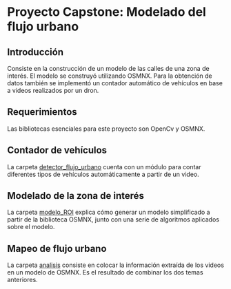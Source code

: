 # Proyecto Capstone: Modelado del flujo urbano

## Introducción
Consiste en la construcción de un modelo de las calles de una zona de interés. El modelo se construyó utilizando OSMNX. 
Para la obtención de datos también se implementó un contador automático de vehículos en base a videos realizados por un dron.

## Requerimientos
Las bibliotecas esenciales para este proyecto son OpenCv y OSMNX.

## Contador de vehículos
La carpeta [detector_flujo_urbano](./detector_flujo_urbano/Readme.md) cuenta con un módulo para contar diferentes tipos de vehículos automáticamente a partir de un video. 

## Modelado de la zona de interés
La carpeta [modelo_ROI](./modelo_ROI/README.md) explica cómo generar un modelo simplificado a partir de la biblioteca OSMNX, junto con una serie de algoritmos aplicados sobre el modelo.

## Mapeo de flujo urbano
La carpeta [analisis](./analisis/README.md) consiste en colocar la información extraída de los videos en un modelo de OSMNX. Es el resultado de combinar los dos temas anteriores.
